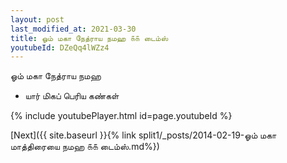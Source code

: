 ```yaml
---
layout: post
last_modified_at: 2021-03-30
title: ஓம் மகா நேத்ராய நமஹ ௧௧ டைம்ஸ்
youtubeId: DZeQq4lWZz4
---
```

 
 
 ஓம் மகா நேத்ராய நமஹ  
 
 -  யார் மிகப் பெரிய கண்கள் 
 
  
 
  
 
 
 
 
 
 


{% include youtubePlayer.html id=page.youtubeId %}
 
[Next]({{ site.baseurl }}{% link  split1/_posts/2014-02-19-ஓம் மகா மாத்திரையை நமஹ ௧௧ டைம்ஸ்.md%})
 
